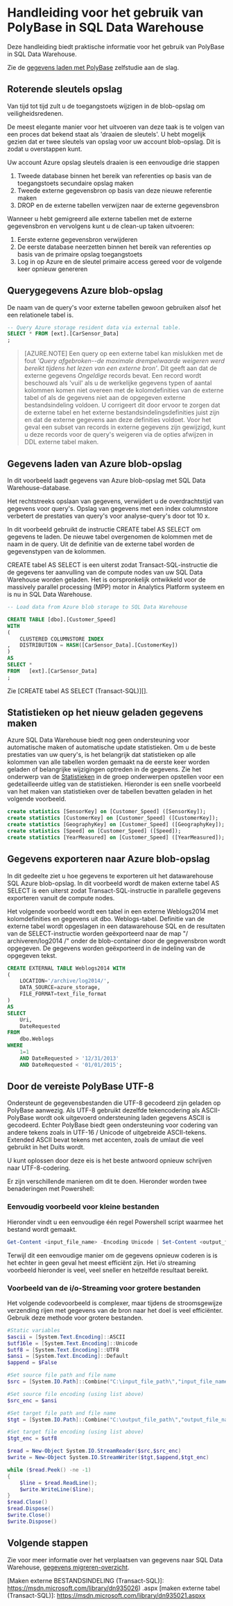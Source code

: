 <properties
   pageTitle="Handleiding voor het gebruik van PolyBase in SQL Data Warehouse | Microsoft Azure"
   description="Richtsnoeren en aanbevelingen voor het gebruik van PolyBase in SQL Data Warehouse-scenario's."
   services="sql-data-warehouse"
   documentationCenter="NA"
   authors="ckarst"
   manager="barbkess"
   editor=""/>

<tags
   ms.service="sql-data-warehouse"
   ms.devlang="NA"
   ms.topic="article"
   ms.tgt_pltfrm="NA"
   ms.workload="data-services"
   ms.date="06/30/2016"
   ms.author="cakarst;barbkess;sonyama"/>


# <a name="guide-for-using-polybase-in-sql-data-warehouse"></a>Handleiding voor het gebruik van PolyBase in SQL Data Warehouse

Deze handleiding biedt praktische informatie voor het gebruik van PolyBase in SQL Data Warehouse.

Zie de [gegevens laden met PolyBase][] zelfstudie aan de slag.


## <a name="rotating-storage-keys"></a>Roterende sleutels opslag

Van tijd tot tijd zult u de toegangstoets wijzigen in de blob-opslag om veiligheidsredenen.

De meest elegante manier voor het uitvoeren van deze taak is te volgen van een proces dat bekend staat als 'draaien de sleutels'. U hebt mogelijk gezien dat er twee sleutels van opslag voor uw account blob-opslag. Dit is zodat u overstappen kunt.

Uw account Azure opslag sleutels draaien is een eenvoudige drie stappen

1. Tweede database binnen het bereik van referenties op basis van de toegangstoets secundaire opslag maken
2. Tweede externe gegevensbron op basis van deze nieuwe referentie maken
3. DROP en de externe tabellen verwijzen naar de externe gegevensbron

Wanneer u hebt gemigreerd alle externe tabellen met de externe gegevensbron en vervolgens kunt u de clean-up taken uitvoeren:

1. Eerste externe gegevensbron verwijderen
2. De eerste database neerzetten binnen het bereik van referenties op basis van de primaire opslag toegangstoets
3. Log in op Azure en de sleutel primaire access gereed voor de volgende keer opnieuw genereren

## <a name="query-azure-blob-storage-data"></a>Querygegevens Azure blob-opslag
De naam van de query's voor externe tabellen gewoon gebruiken alsof het een relationele tabel is.

```sql
-- Query Azure storage resident data via external table.
SELECT * FROM [ext].[CarSensor_Data]
;
```

> [AZURE.NOTE] Een query op een externe tabel kan mislukken met de fout *'Query afgebroken--de maximale drempelwaarde weigeren werd bereikt tijdens het lezen van een externe bron'*. Dit geeft aan dat de externe gegevens *Ongeldige* records bevat. Een record wordt beschouwd als 'vuil' als u de werkelijke gegevens typen of aantal kolommen komen niet overeen met de kolomdefinities van de externe tabel of als de gegevens niet aan de opgegeven externe bestandsindeling voldoen. U corrigeert dit door ervoor te zorgen dat de externe tabel en het externe bestandsindelingsdefinities juist zijn en dat de externe gegevens aan deze definities voldoet. Voor het geval een subset van records in externe gegevens zijn gewijzigd, kunt u deze records voor de query's weigeren via de opties afwijzen in DDL externe tabel maken.


## <a name="load-data-from-azure-blob-storage"></a>Gegevens laden van Azure blob-opslag
In dit voorbeeld laadt gegevens van Azure blob-opslag met SQL Data Warehouse-database.

Het rechtstreeks opslaan van gegevens, verwijdert u de overdrachtstijd van gegevens voor query's. Opslag van gegevens met een index columnstore verbetert de prestaties van query's voor analyse-query's door tot 10 x.

In dit voorbeeld gebruikt de instructie CREATE tabel AS SELECT om gegevens te laden. De nieuwe tabel overgenomen de kolommen met de naam in de query. Uit de definitie van de externe tabel worden de gegevenstypen van de kolommen.

CREATE tabel AS SELECT is een uiterst zodat Transact-SQL-instructie die de gegevens ter aanvulling van de compute nodes van uw SQL Data Warehouse worden geladen.  Het is oorspronkelijk ontwikkeld voor de massively parallel processing (MPP) motor in Analytics Platform systeem en is nu in SQL Data Warehouse.

```sql
-- Load data from Azure blob storage to SQL Data Warehouse

CREATE TABLE [dbo].[Customer_Speed]
WITH
(   
    CLUSTERED COLUMNSTORE INDEX
,   DISTRIBUTION = HASH([CarSensor_Data].[CustomerKey])
)
AS
SELECT *
FROM   [ext].[CarSensor_Data]
;
```

Zie [CREATE tabel AS SELECT (Transact-SQL)][].

## <a name="create-statistics-on-newly-loaded-data"></a>Statistieken op het nieuw geladen gegevens maken

Azure SQL Data Warehouse biedt nog geen ondersteuning voor automatische maken of automatische update statistieken.  Om u de beste prestaties van uw query's, is het belangrijk dat statistieken op alle kolommen van alle tabellen worden gemaakt na de eerste keer worden geladen of belangrijke wijzigingen optreden in de gegevens.  Zie het onderwerp van de [Statistieken][] in de groep onderwerpen opstellen voor een gedetailleerde uitleg van de statistieken.  Hieronder is een snelle voorbeeld van het maken van statistieken over de tabellen bevatten geladen in het volgende voorbeeld.

```sql
create statistics [SensorKey] on [Customer_Speed] ([SensorKey]);
create statistics [CustomerKey] on [Customer_Speed] ([CustomerKey]);
create statistics [GeographyKey] on [Customer_Speed] ([GeographyKey]);
create statistics [Speed] on [Customer_Speed] ([Speed]);
create statistics [YearMeasured] on [Customer_Speed] ([YearMeasured]);
```

## <a name="export-data-to-azure-blob-storage"></a>Gegevens exporteren naar Azure blob-opslag
In dit gedeelte ziet u hoe gegevens te exporteren uit het datawarehouse SQL Azure blob-opslag. In dit voorbeeld wordt de maken externe tabel AS SELECT is een uiterst zodat Transact-SQL-instructie in parallelle gegevens exporteren vanuit de compute nodes.

Het volgende voorbeeld wordt een tabel in een externe Weblogs2014 met kolomdefinities en gegevens uit dbo. Weblogs-tabel. Definitie van de externe tabel wordt opgeslagen in een datawarehouse SQL en de resultaten van de SELECT-instructie worden geëxporteerd naar de map "/ archiveren/log2014 /" onder de blob-container door de gegevensbron wordt opgegeven. De gegevens worden geëxporteerd in de indeling van de opgegeven tekst.

```sql
CREATE EXTERNAL TABLE Weblogs2014 WITH
(
    LOCATION='/archive/log2014/',
    DATA_SOURCE=azure_storage,
    FILE_FORMAT=text_file_format
)
AS
SELECT
    Uri,
    DateRequested
FROM
    dbo.Weblogs
WHERE
    1=1
    AND DateRequested > '12/31/2013'
    AND DateRequested < '01/01/2015';
```


## <a name="working-around-the-polybase-utf-8-requirement"></a>Door de vereiste PolyBase UTF-8
Ondersteunt de gegevensbestanden die UTF-8 gecodeerd zijn geladen op PolyBase aanwezig. Als UTF-8 gebruikt dezelfde tekencodering als ASCII-PolyBase wordt ook uitgevoerd ondersteuning laden gegevens ASCII is gecodeerd. Echter PolyBase biedt geen ondersteuning voor codering van andere tekens zoals in UTF-16 / Unicode of uitgebreide ASCII-tekens. Extended ASCII bevat tekens met accenten, zoals de umlaut die veel gebruikt in het Duits wordt.

U kunt oplossen door deze eis is het beste antwoord opnieuw schrijven naar UTF-8-codering.

Er zijn verschillende manieren om dit te doen. Hieronder worden twee benaderingen met Powershell:

### <a name="simple-example-for-small-files"></a>Eenvoudig voorbeeld voor kleine bestanden

Hieronder vindt u een eenvoudige één regel Powershell script waarmee het bestand wordt gemaakt.

```PowerShell
Get-Content <input_file_name> -Encoding Unicode | Set-Content <output_file_name> -Encoding utf8
```

Terwijl dit een eenvoudige manier om de gegevens opnieuw coderen is is het echter in geen geval het meest efficiënt zijn. Het i/o streaming voorbeeld hieronder is veel, veel sneller en hetzelfde resultaat bereikt.

### <a name="io-streaming-example-for-larger-files"></a>Voorbeeld van de i/o-Streaming voor grotere bestanden

Het volgende codevoorbeeld is complexer, maar tijdens de stroomsgewijze verzending rijen met gegevens van de bron naar het doel is veel efficiënter. Gebruik deze methode voor grotere bestanden.

```PowerShell
#Static variables
$ascii = [System.Text.Encoding]::ASCII
$utf16le = [System.Text.Encoding]::Unicode
$utf8 = [System.Text.Encoding]::UTF8
$ansi = [System.Text.Encoding]::Default
$append = $False

#Set source file path and file name
$src = [System.IO.Path]::Combine("C:\input_file_path\","input_file_name.txt")

#Set source file encoding (using list above)
$src_enc = $ansi

#Set target file path and file name
$tgt = [System.IO.Path]::Combine("C:\output_file_path\","output_file_name.txt")

#Set target file encoding (using list above)
$tgt_enc = $utf8

$read = New-Object System.IO.StreamReader($src,$src_enc)
$write = New-Object System.IO.StreamWriter($tgt,$append,$tgt_enc)

while ($read.Peek() -ne -1)
{
    $line = $read.ReadLine();
    $write.WriteLine($line);
}
$read.Close()
$read.Dispose()
$write.Close()
$write.Dispose()
```

## <a name="next-steps"></a>Volgende stappen
Zie voor meer informatie over het verplaatsen van gegevens naar SQL Data Warehouse, [gegevens migreren-overzicht][].

<!--Image references-->

<!--Article references-->
[Load data with bcp]: ./sql-data-warehouse-load-with-bcp.md
[Gegevens laden met PolyBase]: ./sql-data-warehouse-get-started-load-with-polybase.md
[Statistieken]: ./sql-data-warehouse-tables-statistics.md
[gegevens migreren-overzicht]: ./sql-data-warehouse-overview-migrate.md

<!--MSDN references-->
[supported source/sink]: https://msdn.microsoft.com/library/dn894007.aspx
[copy activity]: https://msdn.microsoft.com/library/dn835035.aspx
[SQL Server destination adapter]: https://msdn.microsoft.com/library/ms141095.aspx
[SSIS]: https://msdn.microsoft.com/library/ms141026.aspx

[CREATE EXTERNAL DATA SOURCE (Transact-SQL)]: https://msdn.microsoft.com/library/dn935022.aspx
[Maken externe BESTANDSINDELING (Transact-SQL)]: https://msdn.microsoft.com/library/dn935026) .aspx [maken externe tabel (Transact-SQL)]: https://msdn.microsoft.com/library/dn935021.aspxx

[DROP EXTERNAL DATA SOURCE (Transact-SQL)]: https://msdn.microsoft.com/library/mt146367.aspx
[DROP EXTERNAL FILE FORMAT (Transact-SQL)]: https://msdn.microsoft.com/library/mt146379.aspx
[DROP EXTERNAL TABLE (Transact-SQL)]: https://msdn.microsoft.com/library/mt130698.aspx

[Maak de tabel AS SELECT (Transact-SQL)]: https://msdn.microsoft.com/library/mt204041.aspx
[INSERT...SELECT (Transact-SQL)]: https://msdn.microsoft.com/library/ms174335.aspx
[CREATE MASTER KEY (Transact-SQL)]: https://msdn.microsoft.com/library/ms174382.aspx
[CREATE CREDENTIAL (Transact-SQL)]: https://msdn.microsoft.com/library/ms189522.aspx
[CREATE DATABASE SCOPED CREDENTIAL (Transact-SQL)]: https://msdn.microsoft.com/library/mt270260.aspx
[DROP CREDENTIAL (Transact-SQL)]: https://msdn.microsoft.com/library/ms189450.aspx

<!-- External Links -->
